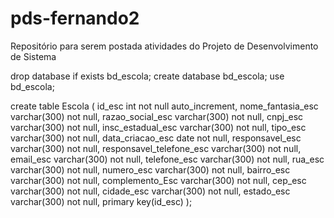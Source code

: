 # pds-fernando2

Repositório para serem postada atividades do Projeto de Desenvolvimento de Sistema

drop database if exists bd_escola;
create database bd_escola;
use bd_escola;

create table Escola (
id_esc int not null auto_increment,
nome_fantasia_esc varchar(300) not null,
razao_social_esc varchar(300) not null,
cnpj_esc varchar(300) not null,
insc_estadual_esc varchar(300) not null,
tipo_esc varchar(300) not null,
data_criacao_esc date not null,
responsavel_esc varchar(300) not null,
responsavel_telefone_esc varchar(300) not null,
email_esc varchar(300) not null,
telefone_esc varchar(300) not null,
rua_esc varchar(300) not null,
numero_esc varchar(300) not null,
bairro_esc varchar(300) not null,
complemento_Esc varchar(300) not null,
cep_esc varchar(300) not null,
cidade_esc varchar(300) not null,
estado_esc varchar(300) not null,
primary key(id_esc)
);
